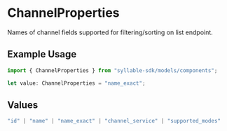 # ChannelProperties

Names of channel fields supported for filtering/sorting on list endpoint.

## Example Usage

```typescript
import { ChannelProperties } from "syllable-sdk/models/components";

let value: ChannelProperties = "name_exact";
```

## Values

```typescript
"id" | "name" | "name_exact" | "channel_service" | "supported_modes"
```
